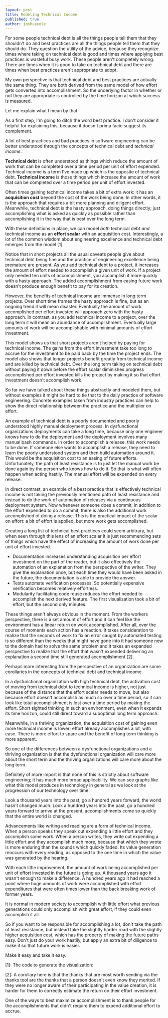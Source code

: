 ```yaml
---
layout: post
title: Modeling Technical Income
published: true
author: joshuacole
---
```


<style type="text/css">
path {
  fill: none;
  stroke: black;
  stroke-width: 1.5px;
}
path.line {
  stroke: steelblue;
}
</style>

For some people technical debt is all the things people tell them that 
they shouldn't do and best practices are all the things people tell them 
that they should do. They question the utility of the advice, because 
they recognize times where taking on technical debt is good and times where 
applying best practices is wasteful busy work. These people aren't completely 
wrong. There are times when it is good to take on technical debt and there 
are times when best practices aren't appropriate to adopt. 

My own perspective is that technical debt and best practices are actually 
the same thing. They are both derived from the same model of how effort gets 
converted into accomplishment. So the underlying factor in whether or not 
they are appropriate is controlled by the time horizon at which success is 
measured.

Let me explain what I mean by that. 

As a first step, I'm going to ditch the word best practice. I don't consider it 
helpful for explaining this, because it doesn't prima facie suggest its complement. 

A lot of best practices and bad practices in software engineering can be better
understood through the concepts of technical debt and *technical income*.

__Technical debt__ is often understood as things which reduce the amount
of work that can be completed over a time period per unit of effort expended.
Technical income is a term I've made up which is the opposite of technical
debt. __Technical income__ is those things which increase the amount of work
that can be completed over a time period per unit of effort invested.

Often times gaining technical income takes a bit of extra work: it has an
__acquisition cost__ beyond the cost of the work being done. In other words,
it is the approach that requires a bit more planning and diligent effort.
Meanwhile, technical debt is the hasty approach, doing things directly; just
accomplishing what is asked as quickly as possible rather than accomplishing it
in the way that is best over the long term.

With these definitions in place, we can model _both_ technical debt _and_
technical income as an __effort scalar__ with an acquisition cost.
Interestingly, a lot of the common wisdom about engineering excellence and
technical debt emerges from the model \[1\].

<div class="p">
  <div class="marginnote">
      <figure > 
        <span id="effortToAccomplishmentChartShortTimeFrame"></span>
      </figure>
    </div>
    Notice that in short projects all the usual caveats people give about technical
    debt being fine and the practice of engineering excellence being premature are
    present. As you add technical debt to a project, it increases the amount of
    effort needed to accomplish a given unit of work. If a project only needed ten
    units of accomplishment, you accomplish it more quickly with a hasty approach.
    The added accomplishment from easing future work doesn't produce enough benefit
    to pay for its creation.
</div>

<div class="p">
  <div class="marginnote">
    <figure>
      <div id="effortToAccomplishmentChartLongTimeFrame"></div>
    </figure>
  </div>
  However, the benefits of technical income are immense in long
  term projects. Over short time frames the hasty approach is fine, but as an
  ongoing trend it will mean disaster. Eventually the amount of work accomplished
  per effort invested will approach zero with the hasty approach. In contrast,
  as you add technical income to a project, over the long term it will mean an
  abundance of accomplishment. Eventually large amounts of work will be
  accomplishable with minimal amounts of effort investment.
</div>

This model shows us that short projects aren't helped by paying for technical income. 
The gains from the effort investment take too long to accrue for the investment to be 
paid back by the time the project ends. The model also shows that longer projects 
benefit greatly from technical income and are killed by technical debt. Over the long 
term taking on technical debt without paying it down before the effort scalar diminishes 
progress accomplished per effort invested kills the project by making it so that effort 
investment doesn't accomplish work. 

So far we have talked about these things abstractly and modeled them, but
without examples it might be hard to tie that to the daily practice of software
engineering. Concrete examples taken from industry practices can help to show
the direct relationship between the practice and the multiplier on effort.

An example of technical debt is a poorly documented and poorly understood
highly manual deployment process. In dysfunctional organizations deployments
can take a long time, because only one engineer knows how to do the deployment
and the deployment involves many manual bash commands. In order to accomplish
a release, this work needs to be done. If someone else wants to accomplish
a release, they need to learn the poorly understood system and then build
automation around it. This would be the acquisition cost to an easing of
future efforts. Unfortunately, the path of least resistance is to just let the
manual work be done again by the person who knows how to do it. So that is what
will often happen when acting hastily. The manual effort will be expended on
every release.

In direct contrast, an example of a best practice that is effectively technical
income is not taking the previously mentioned path of least resistance and instead
to do the work of automation of releases via a continuous deployment system. Now
whenever someone does a commit, in addition to the effort expended to do a commit,
there is also the additional work accomplished of doing a release. This is the
practical impact of the scalar on effort: a bit of effort is applied, but more
work gets accomplished.

Creating a long list of technical best practices could seem arbitrary, but
when seen through this lens of an effort scalar it is just recommending sets of
things which have the effect of increasing the amount of work done per unit of
effort invested.

- Documentation increases understanding acquisition per effort investment on
the part of the reader, but it also effectively the automation of an explanation
from the perspective of the writer. They give the explanation once, but each
time they would have been asked in the future, the documentation is able to
provide the answer.
- Tests automate verification processes. So potentially expensive verification
becomes relatively effortless.
- Modularity facilitating code reuse reduces the effort needed to accomplish
the next derived feature. The first visualization took a bit of effort, but the second only minutes.

These things aren't always obvious in the moment. From the workers perspective,
there is a set amount of effort and it can feel like the environment has a
linear return on work accomplished. After all, over the course of moments
each action has a reaction. It takes consideration to realize that the seconds
of work to fix an error caught by automated testing is so different than the
weeks that might have gone into it had someone new to the domain had to solve
the same problem and it takes an expanded perspective to realize that the
effort that wasn't expended delivering an explanation a second time still
generated accomplishment \[2\].

Perhaps more interesting from the perspective of an organization are some
corollaries in the concepts of technical debt and technical income.

In a dysfunctional organization with high technical debt, the activation cost
of moving from technical debt to technical income is higher, not just because of
the distance that the effort scalar needs to move, but also because effort
doesn't accomplish as much so over a time period, so it can look like total
accomplishment is lost over a time period by making the effort. Short sighted
thinking in such an environment, even when it expands its time horizon, could
still direct toward a suboptimal long term approach.

Meanwhile, in a thriving organization, the acquisition cost of gaining even more
technical income is lower; effort already accomplishes a lot, with ease. There
is more effort to spare and the benefit of long term thinking is more apparent.

So one of the differences between a dysfunctional organizations and a thriving
organization is that the dysfunctional organization will care more about the
short term and the thriving organizations will care more about the long term.

Definitely of more import is that none of this is strictly about software
engineering; it has much more broad applicability. We can see graphs like what
this model produces in technology in general as we look at the progression of
our technology over time.

Look a thousand years into the past, go a hundred years forward, the world
hasn't changed much. Look a hundred years into the past, go a hundred years
forward to arrive at the present, accomplishments come so quickly that the
entire world is changed.

Advancements like writing and reading are a form of technical income. When a
person speaks they speak out expending a little effort and they accomplish
some work. When a person writes, they write out expending a little effort and
they accomplish much more, because that which they wrote is more enduring than
the sounds which quickly faded. Its value generation reoccurs with every
reading, as opposed to the one time in which the value was generated by the
hearing.

With each little improvement, the amount of work being accomplished per unit
of effort invested in the future is going up. A thousand years ago it wasn't
enough to make a difference. A hundred years ago it had reached a point where
huge amounts of work were accomplished with effort expenditures that were often
times lower than the back breaking work of former years.

It is normal in modern society to accomplish with little effort what previous
generations could only accomplish with great effort, if they could even
accomplish it all.

So if you want to be responsible for accomplishing a lot, don't take the path
of least resistance, but instead take the slightly harder road with the
slightly higher acquisition cost, which has the property of making the future
paths easy. Don't just do your work hastily, but apply an extra bit of
diligence to make it so that future work is easier.

Make it easy and take it easy.

<script type="text/javascript" id="jsUtils">
{% include tech_income/utils.js %}
</script>
<script type="text/javascript" id="effortScalar">
{% include tech_income/tech_debt.js %}
</script>

\[1\]: The code to generate the visualization:

<div id="effortScalarView"></div>

\[2\]: A corollary here is that the thanks that are most worth sending via the
thanks tool are the thanks that a person doesn't even know they merited. If
they were no longer aware of their participating in the value creation, it is
harder for them to correctly estimate the return on their effort investment.

One of the ways to best maximize accomplishment is to thank people for the
accomplishments that didn't require them to expend additional effort to accrue.
